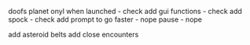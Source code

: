 doofs planet onyl when launched - check
add gui functions - check
add spock - check
add prompt to go faster - nope
pause - nope

add asteroid belts
add close encounters
